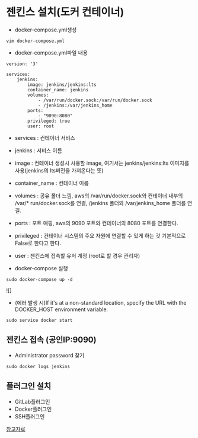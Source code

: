 # 젠킨스 설치(도커 컨테이너)
* docker-compose.yml생성
```
vim docker-compose.yml
```

* docker-compose.yml파일 내용
```
version: '3'

services:
    jenkins:
        image: jenkins/jenkins:lts
        container_name: jenkins
        volumes:
            - /var/run/docker.sock:/var/run/docker.sock
            - /jenkins:/var/jenkins_home
        ports:
            - "9090:8080"
        privileged: true
        user: root
```

* services : 컨테이너 서비스
* jenkins : 서비스 이름
* image : 컨테이너 생성시 사용할 image, 여기서는 jenkins/jenkins:lts 이미지를 사용(jenkins의 lts버전을 가져온다는 뜻)
* container_name : 컨테이너 이름
* volumes : 공유 폴더 느낌, aws의 /var/run/docker.sock와 컨테이너 내부의 /var/* run/docker.sock를 연결, /jenkins 폴더와 /var/jenkins_home 폴더를 연결.
* ports : 포트 매핑, aws의 9090 포트와 컨테이너의 8080 포트를 연결한다.
* privileged : 컨테이너 시스템의 주요 자원에 연결할 수 있게 하는 것 기본적으로 False로 한다고 한다.
* user : 젠킨스에 접속할 유저 계정 (root로 할 경우 관리자)

* docker-compose 실행
```
sudo docker-compose up -d
```
![]

* (에러 발생 시)If it's at a non-standard location, specify the URL with the DOCKER_HOST environment variable.
```
sudo service docker start
```

## 젠킨스 접속 (공인IP:9090)

* Administrator password 찾기
```
sudo docker logs jenkins
```

## 플러그인 설치
* GitLab플러그인
* Docker플러그인
* SSH플러그인




[참고자료](https://github.com/hjs101/CICD_manual#docker-%EC%84%A4%EC%B9%98)


